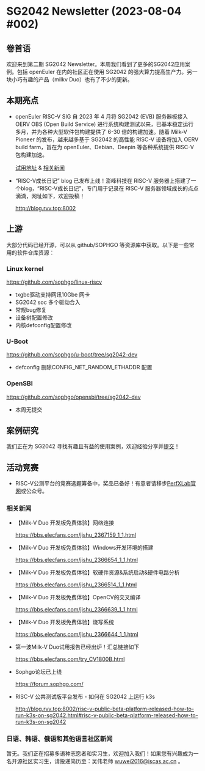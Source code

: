 # SG2042 Newsletter (2023-08-04 #002)

## 卷首语

欢迎来到第二期 SG2042 Newsletter。本周我们看到了更多的SG2042应用案例。包括 openEuler 在内的社区正在使用 SG2042 的强大算力提高生产力。另一块小巧有趣的产品（milkv Duo）也有了不少的更新。 

## 本期亮点

+ openEuler RISC-V SIG 自 2023 年 4 月将 SG2042 (EVB) 服务器板接入 OERV OBS (Open Build Service) 进行系统构建测试以来，已基本稳定运行多月，并为各种大型软件包构建提供了 6-30 倍的构建加速。随着 Milk-V Pioneer 的发布，越来越多基于 SG2042 的高性能 RISC-V 设备将加入 OERV build farm，旨在为 openEuler、Debian、Deepin 等各种系统提供 RISC-V 包构建加速。

  [试用地址](https://build.tarsier-infra.com/) & [相关新闻](https://mp.weixin.qq.com/s/Te1RPG_DlMYP3InmJrU8sw)

+ “RISC-V成长日记” blog 已发布上线！澎峰科技在 RISC-V 服务器上搭建了一个blog，“RISC-V成长日记”，专门用于记录在 RISC-V 服务器领域成长的点点滴滴，网址如下，欢迎投稿！

  http://blog.rvv.top:8002

## 上游

大部分代码已经开源，可以从 github/SOPHGO 等资源库中获取。以下是一些常用的软件仓库资源：

### Linux kernel

https://github.com/sophgo/linux-riscv

- txgbe驱动支持网讯10Gbe 网卡
- SG2042 soc 多个驱动合入
- 常规bug修复
- 设备树配置修改
- 内核defconfig配置修改

### U-Boot

https://github.com/sophgo/u-boot/tree/sg2042-dev

+ defconfig 删除CONFIG_NET_RANDOM_ETHADDR 配置

### OpenSBI

https://github.com/sophgo/opensbi/tree/sg2042-dev 

+ 本周无提交

## 案例研究

我们正在为 SG2042 寻找有趣且有益的使用案例，欢迎经验分享并[提交](https://github.com/sophgocommunity/SG2042-Newsletter)！

## 活动竞赛

+ RISC-V公测平台的竞赛选题筹备中，奖品已备好！有意者请移步[PerfXLab官网](http://www.perfxlab.com)或公众号。

### 相关新闻

+ 【Milk-V Duo 开发板免费体验】网络连接 

  https://bbs.elecfans.com/jishu_2367159_1_1.html 

+ 【Milk-V Duo 开发板免费体验】Windows开发环境的搭建

  https://bbs.elecfans.com/jishu_2366654_1_1.html 

+ 【Milk-V Duo 开发板免费体验】软硬件资源&系统启动&硬件电路分析 

  https://bbs.elecfans.com/jishu_2366514_1_1.html 

+ 【Milk-V Duo 开发板免费体验】OpenCV的交叉编译

  https://bbs.elecfans.com/jishu_2366639_1_1.html 

+ 【Milk-V Duo 开发板免费体验】烧写系统 

  https://bbs.elecfans.com/jishu_2366644_1_1.html 

+ 第一波Milk-V Duo试用报告已经出炉！汇总链接如下

  https://bbs.elecfans.com/try_CV1800B.html

+ Sophgo论坛已上线

  https://forum.sophgo.com/

+ RISC-V 公共测试版平台发布 - 如何在 SG2042 上运行 k3s

  http://blog.rvv.top:8002/risc-v-public-beta-platform-released-how-to-run-k3s-on-sg2042.html#risc-v-public-beta-platform-released-how-to-run-k3s-on-sg2042

### 日语、韩语、俄语和其他语言社区新闻

暂无。我们正在招募多语种志愿者和实习生，欢迎加入我们！如果您有兴趣成为一名开源社区实习生，请投递简历至：吴伟老师 [wuwei2016@iscas.ac.cn](mailto:wuwei2016@iscas.ac.cn) 。
